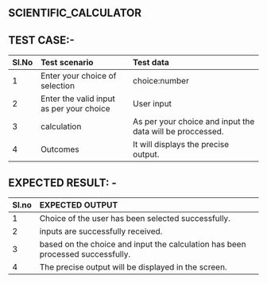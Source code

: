 
## SCIENTIFIC_CALCULATOR
 

## TEST CASE:-

| Sl.No | Test scenario| Test data |
|:----|:------------|:--------|
|1| Enter your choice of selection| choice:number|
|2| Enter the valid input as per your choice|User input|                                                                                                 
|3|	calculation|As per your choice and input the data will be proccessed.|
|4|	Outcomes|It will displays the precise output. |



## EXPECTED RESULT: -

|Sl.no| EXPECTED OUTPUT|
|:----|:---------------|
|1|	Choice of the user has been selected successfully.|
|2|	inputs are successfully received.|
|3| based on the choice and input the calculation has been processed successfully.|
|4|	The precise output will be displayed in the screen.|
